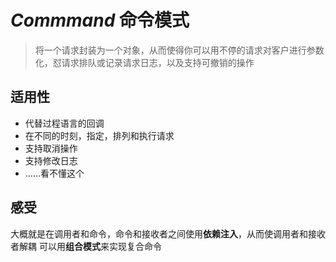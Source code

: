 # ***Commmand*** 命令模式
>将一个请求封装为一个对象，从而使得你可以用不停的请求对客户进行参数化，怼请求排队或记录请求日志，以及支持可撤销的操作

## 适用性
* 代替过程语言的回调
* 在不同的时刻，指定，排列和执行请求
* 支持取消操作
* 支持修改日志
* ……看不懂这个

## 感受
大概就是在调用者和命令，命令和接收者之间使用**依赖注入**，从而使调用者和接收者解耦
可以用**组合模式**来实现复合命令
